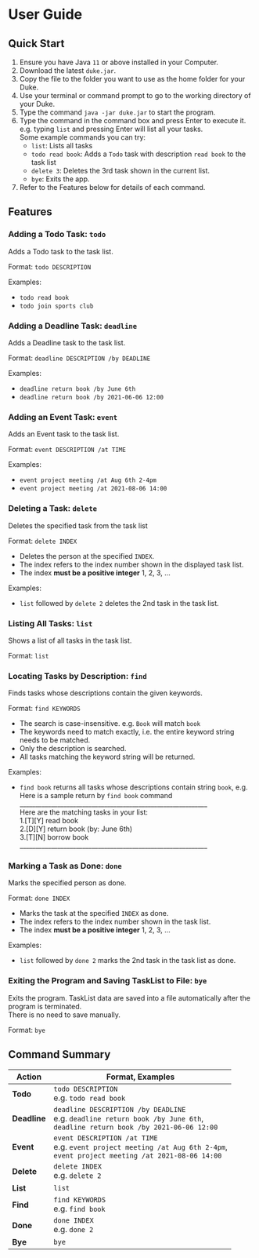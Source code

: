 # User Guide  
  
## Quick Start  
1. Ensure you have Java `11` or above installed in your Computer.  
2. Download the latest `duke.jar`.  
3. Copy the file to the folder you want to use as the home folder for your Duke.  
4. Use your terminal or command prompt to go to the working directory of your Duke.  
5. Type the command `java -jar duke.jar` to start the program.  
6. Type the command in the command box and press Enter to execute it. e.g. typing `list` and pressing Enter will list all your tasks.  
Some example commands you can try:  
    * `list`: Lists all tasks  
    * `todo read book`: Adds a `Todo` task with description `read book` to the task list  
    * `delete 3`: Deletes the 3rd task shown in the current list.  
    * `bye`: Exits the app.  
7. Refer to the Features below for details of each command.  
  
  
## Features   
  
### Adding a Todo Task: `todo`  
Adds a Todo task to the task list. 
     
Format: `todo DESCRIPTION`  
  
Examples:  
* `todo read book`  
* `todo join sports club`  

### Adding a Deadline Task: `deadline`  
Adds a Deadline task to the task list. 
   
Format: `deadline DESCRIPTION /by DEADLINE`
    
Examples:  
* `deadline return book /by June 6th`  
* `deadline return book /by 2021-06-06 12:00`  

### Adding an Event Task: `event`  
Adds an Event task to the task list.  
  
Format: `event DESCRIPTION /at TIME` 
   
Examples:  
* `event project meeting /at Aug 6th 2-4pm`  
* `event project meeting /at 2021-08-06 14:00`  
  
### Deleting a Task: `delete`  
Deletes the specified task from the task list  
  
Format: `delete INDEX`  
* Deletes the person at the specified `INDEX`.  
* The index refers to the index number shown in the displayed task list.  
* The index **must be a positive integer** 1, 2, 3, ...    
  
Examples:  
* `list` followed by `delete 2` deletes the 2nd task in the task list.  
  
### Listing All Tasks: `list`  
Shows a list of all tasks in the task list.  
  
Format: `list`  

### Locating Tasks by Description: `find`  
Finds tasks whose descriptions contain the given keywords.  
  
Format: `find KEYWORDS`
* The search is case-insensitive. e.g. `Book` will match `book`
* The keywords need to match exactly, i.e. the entire keyword string needs to be matched.
* Only the description is searched.
* All tasks matching the keyword string will be returned.  
  
Examples:  
* `find book` returns all tasks whose descriptions contain string `book`, e.g.  
Here is a sample return by `find book` command  
    \____________________________________________________________  
     Here are the matching tasks in your list:  
     1.[T][Y] read book  
     2.[D][Y] return book (by: June 6th)  
     3.[T][N] borrow book  
    \____________________________________________________________  

### Marking a Task as Done: `done`  
Marks the specified person as done.  
  
Format: `done INDEX`  
* Marks the task at the specified `INDEX` as done.  
* The index refers to the index number shown in the task list.  
* The index **must be a positive integer** 1, 2, 3, ...  
  
Examples:  
* `list` followed by `done 2` marks the 2nd task in the task list as done.

### Exiting the Program and Saving TaskList to File: `bye`  
Exits the program. TaskList data are saved into a file automatically after the program is terminated.  
There is no need to save manually.  
  
Format: `bye`  
  
  
## Command Summary  
| **Action** | **Format, Examples** |  
| ---------- | -------------------- |  
| **Todo** | `todo DESCRIPTION` <br> e.g. `todo read book` |  
| **Deadline** | `deadline DESCRIPTION /by DEADLINE` <br> e.g. `deadline return book /by June 6th`, <br> `deadline return book /by 2021-06-06 12:00` |  
| **Event** | `event DESCRIPTION /at TIME` <br> e.g. `event project meeting /at Aug 6th 2-4pm`, <br> `event project meeting /at 2021-08-06 14:00` |  
| **Delete** | `delete INDEX` <br> e.g. `delete 2` |  
| **List** | `list` |    
| **Find** | `find KEYWORDS` <br> e.g. `find book` |  
| **Done** | `done INDEX` <br> e.g. `done 2` |  
| **Bye** | `bye` |  
  
  
